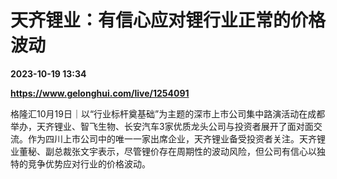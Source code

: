 # 天齐锂业：有信心应对锂行业正常的价格波动

**2023-10-19 13:34**

**https://www.gelonghui.com/live/1254091**

格隆汇10月19日｜以“行业标杆奠基础”为主题的深市上市公司集中路演活动在成都举办，天齐锂业、智飞生物、长安汽车3家优质龙头公司与投资者展开了面对面交流。作为四川上市公司中的唯一一家出席企业，天齐锂业备受投资者关注。天齐锂业董秘、副总裁张文宇表示，尽管锂价存在周期性的波动风险，但公司有信心以独特的竞争优势应对行业的价格波动。
